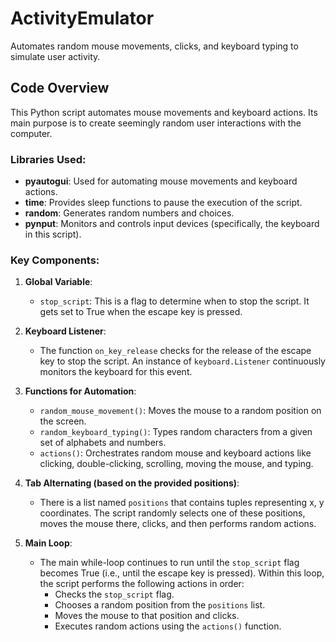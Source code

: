 # ActivityEmulator
Automates random mouse movements, clicks, and keyboard typing to simulate user activity.

## Code Overview

This Python script automates mouse movements and keyboard actions. Its main purpose is to create seemingly random user interactions with the computer.

### Libraries Used:
- **pyautogui**: Used for automating mouse movements and keyboard actions.
- **time**: Provides sleep functions to pause the execution of the script.
- **random**: Generates random numbers and choices.
- **pynput**: Monitors and controls input devices (specifically, the keyboard in this script).

### Key Components:

1. **Global Variable**:
    - `stop_script`: This is a flag to determine when to stop the script. It gets set to True when the escape key is pressed.

2. **Keyboard Listener**:
    - The function `on_key_release` checks for the release of the escape key to stop the script. An instance of `keyboard.Listener` continuously monitors the keyboard for this event.

3. **Functions for Automation**:
    - `random_mouse_movement()`: Moves the mouse to a random position on the screen.
    - `random_keyboard_typing()`: Types random characters from a given set of alphabets and numbers.
    - `actions()`: Orchestrates random mouse and keyboard actions like clicking, double-clicking, scrolling, moving the mouse, and typing.

4. **Tab Alternating (based on the provided positions)**:
    - There is a list named `positions` that contains tuples representing x, y coordinates. The script randomly selects one of these positions, moves the mouse there, clicks, and then performs random actions.

5. **Main Loop**:
    - The main while-loop continues to run until the `stop_script` flag becomes True (i.e., until the escape key is pressed). Within this loop, the script performs the following actions in order:
        - Checks the `stop_script` flag.
        - Chooses a random position from the `positions` list.
        - Moves the mouse to that position and clicks.
        - Executes random actions using the `actions()` function.
